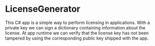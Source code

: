 LicenseGenerator
=========

This C# app is a simple way to perform licensing
in applications. With a private key we can sign a dictionary containing
information about the license. At app runtime we can verify that the license key
has not been tampered by using the corresponding public key shipped with the
app.